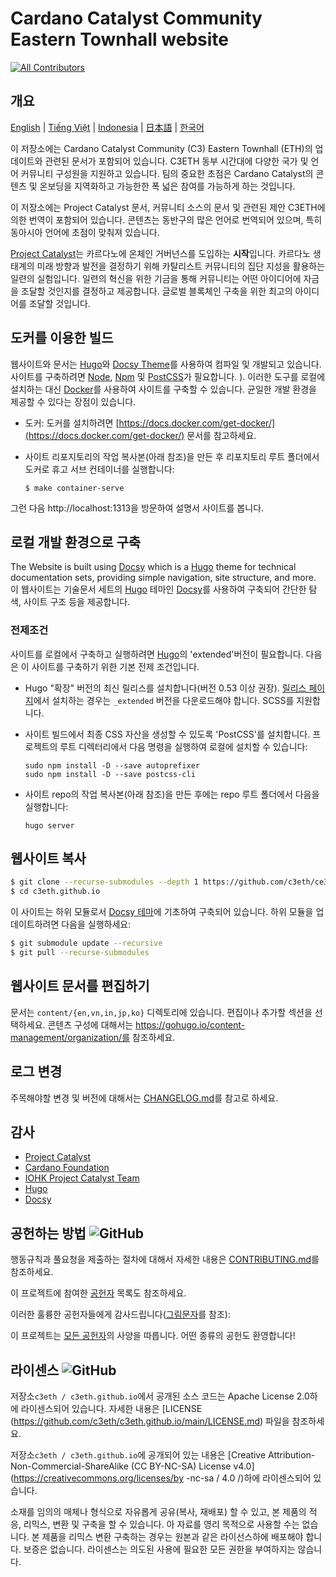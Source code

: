 # Cardano Catalyst Community Eastern Townhall website
<!-- ALL-CONTRIBUTORS-BADGE:START - Do not remove or modify this section -->
[![All Contributors](https://img.shields.io/badge/all_contributors-1-orange.svg?style=flat-square)](#contributors-)
<!-- ALL-CONTRIBUTORS-BADGE:END -->

## 개요

[English](/README/en/README.md) | [Tiếng Việt](/README/vi/README.md) | [Indonesia](/README/id/README.md) | [日本語](/README/ja/README.md) | [한국어](/README/ko/README.md)

이 저장소에는 Cardano Catalyst Community (C3) Eastern Townhall (ETH)의 업데이트와 관련된 문서가 포함되어 있습니다. C3ETH 동부 시간대에 다양한 국가 및 언어 커뮤니티 구성원을 지원하고 있습니다. 팀의 중요한 초점은 Cardano Catalyst의 콘텐츠 및 온보딩을 지역화하고 가능한한 폭 넓은 참여를 가능하게 하는 것입니다.

이 저장소에는 Project Catalyst 문서, 커뮤니티 소스의 문서 및 관련된 제안 C3ETH에 의한 번역이 포함되어 있습니다. 콘텐츠는 동반구의 많은 언어로 번역되어 있으며, 특히 동아시아 언어에 초점이 맞춰져 있습니다.

[Project Catalyst](https://cardano.ideascale.com/)는 카르다노에 온체인 거버넌스를 도입하는 **시작**입니다. 카르다노 생태계의 미래 방향과 발전을 결정하기 위해 카탈리스트 커뮤니티의 집단 지성을 활용하는 일련의 실험입니다. 일련의 혁신을 위한 기금을 통해 커뮤니티는 어떤 아이디어에 자금을 조달할 것인지를 결정하고 제공합니다. 글로벌 블록체인 구축을 위한 최고의 아이디어를 조달할 것입니다.

## 도커를 이용한 빌드

웹사이트와 문서는 [Hugo](https://gohugo.io/)와 [Docsy Theme](https://www.docsy.dev/)를 사용하여 컴파일 및 개발되고 있습니다. 사이트를 구축하려면 [Node](https://nodejs.org/en/), [Npm](https://www.npmjs.com/) 및 [PostCSS](https://postcss.org/)가 필요합니다. ). 이러한 도구를 로컬에 설치하는 대신 [Docker](https://docs.docker.com/get-started/overview/)를 사용하여 사이트를 구축할 수 있습니다. 균일한 개발 환경을 제공할 수 있다는 장점이 있습니다.

- 도커: 도커를 설치하려면 [https://docs.docker.com/get-docker/](https://docs.docker.com/get-docker/) 문서를 참고하세요.

- 사이트 리포지토리의 작업 복사본(아래 참조)을 만든 후 리포지토리 루트 폴더에서 도커로 휴고 서브 컨테이너를 실행합니다:

  ```
  $ make container-serve
  ```

그런 다음 http://localhost:1313을 방문하여 설명서 사이트를 봅니다.

## 로컬 개발 환경으로 구축 

The Website is built using [Docsy](https://www.docsy.dev/) which is a [Hugo](https://gohugo.io/) theme for technical documentation sets, providing simple navigation, site structure, and more.
이 웹사이트는 기술문서 세트의 [Hugo](https://gohugo.io/) 테마인 [Docsy](https://www.docsy.dev/)를 사용하여 구축되어 간단한 탐색, 사이트 구조 등을 제공합니다.

### 전제조건

사이트를 로컬에서 구축하고 실행하려면 [Hugo](https://gohugo.io)의 'extended'버전이 필요합니다. 다음은 이 사이트를 구축하기 위한 기본 전제 조건입니다.

- Hugo "확장" 버전의 최신 릴리스를 설치합니다(버전 0.53 이상 권장). 
   [릴리스 페이지](https://github.com/gohugoio/hugo/releases)에서 설치하는 경우는 `_extended` 버전을 다운로드해야 합니다.
   SCSS를 지원합니다.

- 사이트 빌드에서 최종 CSS 자산을 생성할 수 있도록 'PostCSS'를 설치합니다. 프로젝트의 루트 디렉터리에서 다음 명령을 실행하여 로컬에 설치할 수 있습니다:

  ```
  sudo npm install -D --save autoprefixer
  sudo npm install -D --save postcss-cli
  ```

- 사이트 repo의 작업 복사본(아래 참조)을 만든 후에는 repo 루트 폴더에서 다음을 실행합니다:

  ```
  hugo server
  ```

## 웹사이트 복사

```bash
$ git clone --recurse-submodules --depth 1 https://github.com/c3eth/ce3th.github.io
$ cd c3eth.github.io
```

이 사이트는 하위 모듈로서 [Docsy 테마](https://www.docsy.dev/)에 기초하여 구축되어 있습니다. 하위 모듈을 업데이트하려면 다음을 실행하세요:

```bash
$ git submodule update --recursive
$ git pull --recurse-submodules
```
## 웹사이트 문서를 편집하기

문서는 ```content/{en,vn,in,jp,ko}``` 디렉토리에 있습니다. 편집이나 추가할 섹션을 선택하세요. 콘텐츠 구성에 대해서는 https://gohugo.io/content-management/organization/를 참조하세요. 

## 로그 변경

주목해야할 변경 및 버전에 대해서는 [CHANGELOG.md](CHANGELOG.md)를 참고로 하세요.

## 감사

* [Project Catalyst](https://cardano.ideascale.com/)
* [Cardano Foundation](https://cardanofoundation.org/)
* [IOHK Project Catalyst Team](https://iohk.io/) 
* [Hugo](https://gohugo.io/)
* [Docsy](https://www.docsy.dev/)


## 공헌하는 방법 ![GitHub](https://img.shields.io/github/contributors/c3eth/c3eth.github.io)

행동규칙과 풀요청을 제출하는 절차에 대해서 자세한 내용은 [CONTRIBUTING.md](https://github.com/c3eth/c3eth.github.io/blob/main/CONTRIBUTING.md)를 참조하세요.

이 프로젝트에 참여한 [공헌자](https://github.com/c3eth/c3eth.github.io/graphs/contributors) 목록도 참조하세요.

이러한 훌륭한 공헌자들에게 감사드립니다([그림문자](https://allcontributors.org/docs/en/emoji-key)를 참조):

<!-- ALL-CONTRIBUTORS-LIST:START - Do not remove or modify this section -->
<!-- ALL-CONTRIBUTORS-LIST:END -->

이 프로젝트는 [모든 공헌자](https://github.com/all-contributors/all-contributors)의 사양을 따릅니다. 어떤 종류의 공헌도 환영합니다!

## 라이센스 ![GitHub](https://img.shields.io/github/license/c3eth/c3eth.github.io)

저장소`c3eth / c3eth.github.io`에서 공개된 소스 코드는 Apache License 2.0하에 라이센스되어 있습니다. 자세한 내용은 [LICENSE (https://github.com/c3eth/c3eth.github.io/main/LICENSE.md) 파일을 참조하세요.

저장소`c3eth / c3eth.github.io`에 공개되어 있는 내용은 [Creative Attribution-Non-Commercial-ShareAlike (CC BY-NC-SA) License v4.0] (https://creativecommons.org/licenses/by -nc-sa / 4.0 /)하에 라이센스되어 있습니다.

소재를 임의의 매체나 형식으로 자유롭게 공유(복사, 재배포) 할 수 있고, 본 제품의 적응, 리믹스, 변환 및 구축을 할 수 있습니다. 아 자료를 영리 목적으로 사용할 수는 없습니다. 본 제품을 리믹스 변환 구축하는 경우는 원본과 같은 라이선스하에 배포해야 합니다. 보증은 없습니다. 라이센스는 의도된 사용에 필요한 모든 권한을 부여하지는 않습니다.

